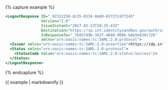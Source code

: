 {% capture example %}
```xml
<LogoutResponse ID="_92312250-dc35-0134-8e60-02727c87f245"
                Version="2.0"
                IssueInstant="2017-02-23T20:35:43Z"
                Destination="https://sp.int.identitysandbox.gov/auth/saml/logout"
                InResponseTo="_7b95749b-362f-4048-900b-b8e5b839c72b"
                xmlns="urn:oasis:names:tc:SAML:2.0:protocol">
  <Issuer xmlns="urn:oasis:names:tc:SAML:2.0:assertion">https://idp.int.identitysandbox.gov/api/saml</Issuer>
  <Status xmlns="urn:oasis:names:tc:SAML:2.0:protocol">
    <StatusCode Value="urn:oasis:names:tc:SAML:2.0:status:Success"/>
  </Status>
</LogoutResponse>
```
{% endcapture %}
<div markdown="1" data-example="example" class="markdown maxh-mobile-lg">
{{ example | markdownify }}
</div>